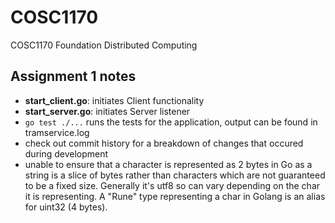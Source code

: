 COSC1170
========

COSC1170 Foundation Distributed Computing

## Assignment 1 notes
- **start_client.go**: initiates Client functionality
- **start_server.go**: initiates Server listener
- `go test ./...` runs the tests for the application, output can be found in tramservice.log
- check out commit history for a breakdown of changes that occured during development
- unable to ensure that a character is represented as 2 bytes in Go as a string is a slice of bytes rather than characters which are not guaranteed to be a fixed size. Generally it's utf8 so can vary depending on the char it is representing. A "Rune" type representing a char in Golang is an alias for uint32 (4 bytes).


 
